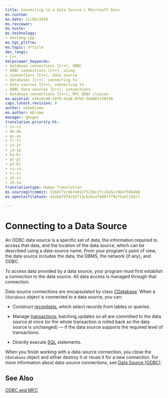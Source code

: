 ```yaml
---
title: Connecting to a Data Source | Microsoft Docs
ms.custom: 
ms.date: 11/04/2016
ms.reviewer: 
ms.suite: 
ms.technology:
- devlang-cpp
ms.tgt_pltfrm: 
ms.topic: article
dev_langs:
- C++
helpviewer_keywords:
- database connections [C++], ODBC
- ODBC connections [C++], using
- connections [C++], data source
- databases [C++], connecting to
- data sources [C++], connecting to
- ODBC data sources [C++], connections
- database connections [C++], MFC ODBC classes
ms.assetid: ef6c8c98-5979-43a8-9fb5-5bb06fc59f36
caps.latest.revision: 8
author: mikeblome
ms.author: mblome
manager: ghogen
translation.priority.ht:
- cs-cz
- de-de
- es-es
- fr-fr
- it-it
- ja-jp
- ko-kr
- pl-pl
- pt-br
- ru-ru
- tr-tr
- zh-cn
- zh-tw
translationtype: Human Translation
ms.sourcegitcommit: 3168772cbb7e8127523bc2fc2da5cc9b4f59beb8
ms.openlocfilehash: 41deb7574c82713cb34cef9067ff9cf2a61155cf

---
```

# Connecting to a Data Source
An ODBC data source is a specific set of data, the information required to access that data, and the location of the data source, which can be described using a data-source name. From your program's point of view, the data source includes the data, the DBMS, the network (if any), and ODBC.  
  
 To access data provided by a data source, your program must first establish a connection to the data source. All data access is managed through that connection.  
  
 Data-source connections are encapsulated by class [CDatabase](../../mfc/reference/cdatabase-class.md). When a `CDatabase` object is connected to a data source, you can:  
  
-   Construct [recordsets](../../mfc/reference/crecordset-class.md), which select records from tables or queries.  
  
-   Manage [transactions](../../data/odbc/transaction-odbc.md), batching updates so all are committed to the data source at once (or the whole transaction is rolled back so the data source is unchanged) — if the data source supports the required level of transactions.  
  
-   Directly execute [SQL](../../data/odbc/sql.md) statements.  
  
 When you finish working with a data-source connection, you close the `CDatabase` object and either destroy it or reuse it for a new connection. For more information about data-source connections, see [Data Source (ODBC)](../../data/odbc/data-source-odbc.md).  
  
## See Also  
 [ODBC and MFC](../../data/odbc/odbc-and-mfc.md)


<!--HONumber=Jan17_HO2-->


